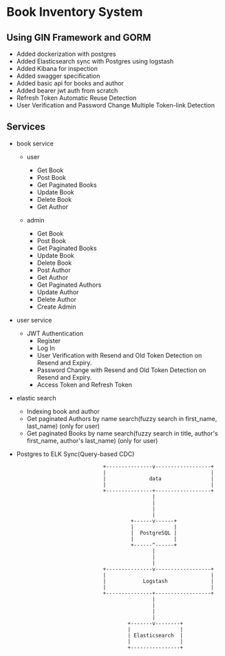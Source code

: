# Book Inventory System 
## Using GIN Framework and GORM
- Added dockerization with postgres
- Added Elasticsearch sync with Postgres using logstash
- Added Kibana for inspection
- Added swagger specification
- Added basic api for books and author
- Added bearer jwt auth from scratch
- Refresh Token Automatic Reuse Detection
- User Verification and Password Change Multiple Token-link Detection
## Services
- book service
  - user
    - Get Book
    - Post Book
    - Get Paginated Books
    - Update Book
    - Delete Book
    - Get Author

  - admin
    - Get Book
    - Post Book
    - Get Paginated Books
    - Update Book
    - Delete Book
    - Post Author
    - Get Author
    - Get Paginated Authors
    - Update Author
    - Delete Author
    - Create Admin
- user service
  - JWT Authentication
    - Register
    - Log In
    - User Verification with Resend and Old Token Detection on Resend and Expiry.
    - Password Change with Resend and Old Token Detection on Resend and Expiry.
    - Access Token and Refresh Token
- elastic search
   - Indexing book and author
   - Get paginated Authors by name search(fuzzy search in first_name, last_name) (only for user)
   - Get paginated Books by name search(fuzzy search in title, author's first_name, author's last_name) (only for user)

- Postgres to ELK Sync(Query-based CDC)


                                  +---------------v------------------+
                                  |                                  |
                                  |              data                |
                                  |                                  |
                                  +---------------+------------------+
                                                  |
                                                  |
                                                  |
                                                  |
                                           +------v------+
                                           |             |
                                           |  PostgreSQL |
                                           |             |
                                           +------^------+
                                                  |
                                                  |
                                                  |
                                  +---------------v------------------+
                                  |                                  |
                                  |            Logstash              |
                                  |                                  |
                                  +---------------+------------------+
                                                  |
                                                  |
                                                  |
                                                  |
                                          +-------v--------+
                                          |                |
                                          | Elasticsearch  |
                                          |                |
                                          +----------------+
    

